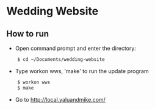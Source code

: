 Wedding Website
===============

How to run
----------

- Open command prompt and enter the directory:

```bash
    $ cd ~/Documents/wedding-website
```

- Type workon wws, 'make' to run the update program

```bash
    $ workon wws
    $ make
```

- Go to http://local.yaluandmike.com/
